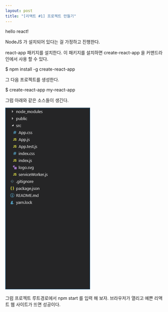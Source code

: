 ```yaml
---
layout: post
title: "[리액트 #1] 프로젝트 만들기"
---
```


hello react!

NodeJS 가 설치되어 있다는 걸 가정하고 진행한다.

react-app 패키지를 설치한다. 이 패키지를 설치하면 create-react-app 을 커맨드라인에서 사용 할 수 있다.

\$ npm install -g create-react-app

그 다음 프로젝트를 생성한다.

\$ create-react-app my-react-app

그럼 아래와 같은 소스들이 생긴다.

![리액트_앱_이미지](/images/react-app/create-react-app.png)

그럼 프로젝트 루트경로에서 npm start 를 입력 해 보자. 브라우저가 열리고 예쁜 리액트 웹 사이트가 뜨면 성공이다.
